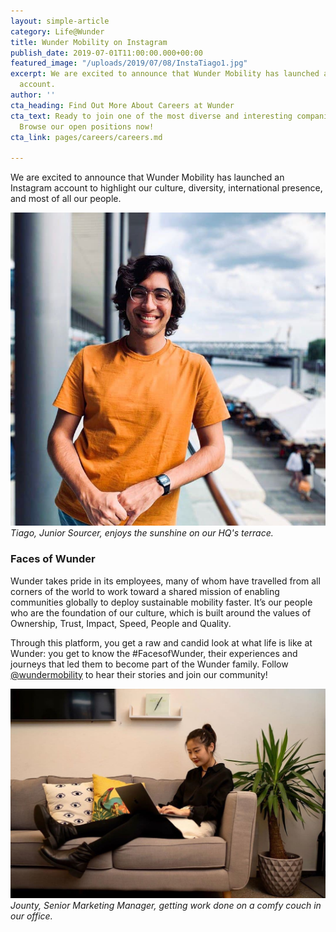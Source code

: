 ```yaml
---
layout: simple-article
category: Life@Wunder
title: Wunder Mobility on Instagram
publish_date: 2019-07-01T11:00:00.000+00:00
featured_image: "/uploads/2019/07/08/InstaTiago1.jpg"
excerpt: We are excited to announce that Wunder Mobility has launched a new Instagram
  account.
author: ''
cta_heading: Find Out More About Careers at Wunder
cta_text: Ready to join one of the most diverse and interesting companies in the world?
  Browse our open positions now!
cta_link: pages/careers/careers.md

---
```

We are excited to announce that Wunder Mobility has launched an Instagram account to highlight our culture, diversity, international presence, and most of all our people.

![](/uploads/2019/07/08/InstaTiago1.jpg)_Tiago, Junior Sourcer, enjoys the sunshine on our HQ's terrace._

### Faces of Wunder

Wunder takes pride in its employees, many of whom have travelled from all corners of the world to work toward a shared mission of enabling communities globally to deploy sustainable mobility faster. It’s our people who are the foundation of our culture, which is built around the values of Ownership, Trust, Impact, Speed, People and Quality.

Through this platform, you get a raw and candid look at what life is like at Wunder: you get to know the #FacesofWunder, their experiences and journeys that led them to become part of the Wunder family. Follow [@wundermobility](https://www.instagram.com/wundermobility/) to hear their stories and join our community!

![](/uploads/2019/07/08/InstaJounty1.jpg)_Jounty, Senior Marketing Manager, getting work done on a comfy couch in our office._